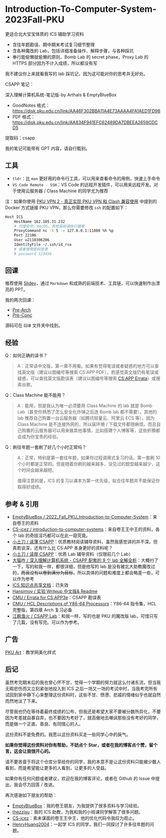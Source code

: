 # Introduction-To-Computer-System-2023Fall-PKU

更适合北大宝宝体质的 ICS 辅助学习资料

-   含往年题勘误、期中期末考试复习细节整理
-   含各种魔改的 Lab，包括详细准备操作、解释步骤，与各种踩坑
-   奉行能偷懒就偷懒的原则，Bomb Lab 的 secret phase，Proxy Lab 的 HTTPS 部分因为不计入成绩，所以都没有写

我不建议你上来就看我写的 lab 踩坑记，因为这可能对你的思考并无好处。

CSAPP 笔记：

深入理解计算机系统-笔记版-by Arthals & EmptyBlueBox

-   GoodNotes 格式：https://disk.pku.edu.cn/link/AA46F302BBA11A4E73AAAA4FA1AED1FD98
-   PDF 格式：https://disk.pku.edu.cn/link/AA834F941EFC62489DA7DBEEA2659CDCD5

提取码：csapp

我的笔记可能带有 GPT 内容，请自行甄别。

## 工具

-   `tldr`：比 `man` 更好用的命令行工具，可以用来查看命令的用例，快速上手命令
-   `VS Code Remote - SSH`：VS Code 的远程开发插件，可以用来远程开发。对于使用云服务器 / Class Machine 的同学尤为推荐

注：如果你使用 [PKU VPN 2 - 真正实现 PKU VPN 和 Clash 兼容使用](https://arthals.ink/posts/tools/pku-vpn-perfect) 中提到的 Docker 方式链接 PKU VPN，那么你需要修改 `ssh` 的配置如下：

```bash
Host ICS
    HostName 162.105.31.232
    # 代理命令，macOS。其他系统请自行搜索
    ProxyCommand nc -X 5 -x 127.0.0.1:11080 %h %p
    Port 22106
    User u2110306206
    IdentityFile ~/.ssh/id_rsa
    # 或者使用密码登录
    # password 123456
```

## 回课

推荐使用 [Slidev](https://sli.dev/)，通过 `Markdown` 和成熟的前端技术、工具链，可以快速制作出漂亮的 PPT。

我的两次回课：

-   [Pre-Arch](https://pre.arthals.ink/)
-   [Pre-Conc](https://pre2.arthals.ink/)

源码可在 `回课` 文件夹中找到。

## 经验

Q：如何正确的读书？

> A：正常读中文版，第一章不用看。如果有觉得笔误或者疑惑的地方可以查找英文版（建议以图编号等搜索 CS:APP PDF），若感觉英文版仍有笔误或疑惑，可以查找英文版勘误表（建议以图编号等搜索 [CS:APP Errata](https://csapp.cs.cmu.edu/3e/errata.html)）或搜索谷歌。

Q：Class Machine 能不能用？

> A：能用，但是我认为唯一必须要用 Class Machine 的 lab 就是 Bomb Lab（甚至你熟悉了怎么安全化炸弹之后连 Bomb lab 都不需要）。其他的 lab 推荐自己购置一台云服务器（如腾讯轻量云、阿里云 ECS 等），因为 Class Machine 是不连接外网的，所以装环境 / 下载文件都很麻烦。而且自己购置的云服务器可以用来做其他事情，比如搭建个人博客等，这些折腾都会成为你宝贵的经验。

Q：刷往年题一套刷了好几个小时正常吗？

> A：正常，特别是第一套往年题，如果你过程调用式复习的话，第一套刷 10 个小时都是正常的。但是随着你刷的越来越多，没见过的题型越来越少，这个时间会越来越短。
>
> 值得注意的是，ICS 的复习以课本为第一优先级，拟合往年题并不能保证你取得好成绩。

## 参考 & 引用

-   [EmptyBlueBox / 2022_Fall_PKU_Introduction-to-Computer-System](https://github.com/EmptyBlueBox/2022_Fall_PKU_Introduction-to-Computer-System)：来自卷王的资料
-   [CS-icez / introduction-to-computer-systems](https://github.com/CS-icez/introduction-to-computer-systems)：来自卷王王中王的资料，各个 lab 的奇技淫巧都可以在此一窥究竟。
-   [小土刀 / 读薄 CSAPP](https://wdxtub.com/csapp/thin-csapp-0/2016/04/16/)：优质教材阅读辅导资料，虽然我感觉讲的并不深。但真若谈深，还有什么比 CS:APP 本身更好的资料呢？
-   [小土刀 / 读厚 CSAPP](https://wdxtub.com/csapp/thick-csapp-lab-0/2016/04/16/)：优质 Lab 辅导资料（仅限前几个 Lab）
-   [大猫咋 / 深入理解计算机系统 - CSAPP 配套的 9 个 lab 全解全析](https://www.zhihu.com/column/c_1480603406519238656)：大概扫了一下，写的和我一样，都很详细，但是他写的 lab 是没有被北大助教魔改过的，~~而且没有以卷到满分为目标~~，所以具体的问题和难度上都会略差一些，可以作为参考
-   [ICS 知识点共享文档](https://shimo.im/docs/rp3OVrzJn1s5EWAm)：已失效
-   [Hansimov / 实验 Writeup 中文版& Readme](https://hansimov.gitbook.io/csapp/labs/labs-overview)
-   [CMU / Errata for CS:APP3e](https://csapp.cs.cmu.edu/3e/errata.html)：CSAPP 勘误表
-   [CMU / HCL Descriptions of Y86-64 Processors](https://csapp.cs.cmu.edu/3e/waside/waside-hcl.pdf)：Y86-64 指令集，HCL 完整版，第四章 Arch 复习必备
-   [江枫渔火 / CSAPP Lab](https://www.zhihu.com/column/c_1405316339096031232)：和我一样，写的也是 PKU 的魔改版 lab，可惜只写了几篇，没有写完。可以作为参考。

## 广告

[PKU Art](https://arthals.ink/posts/web/pku-art)：教学网美化样式

## 后记

虽然考完期末后的我也曾心怀不甘，觉得一个学期的努力就这么付诸东流，但当我无暇悲伤而又立刻紧张地投入到 ICS 之后一场又一场的考试中时，当我考完所有试回到家中静下心来整理这份资料时，这些不甘、愤懑、悲戚的情绪似乎也就自然而然地淡了下来。

尽管我也仍在等待着最终成绩的公布，但我还是希望大家不要被分数所异化，不要因为考差就自暴自弃，也不要因为考好了，就高傲地去嘲讽那些没有考好的同学，而是做一个正直、善良、有同情心的人。

这份资料不是免费的。我愿以这份资料买走一些同学心中的戾气。

**如果你觉得这份资料对你有帮助，不妨点个 Star，或者在我的博客点个赞，留个言，这会让我很开心的。**

请不要吝啬于将这个仓库分享给你的同学，我的本意不是让这份资料只能被少数人看到，而是希望能让更多的人看到，让更多的人受益。

如果你有任何问题或者建议，欢迎在我的博客评论，或者在 Github 的 Issue 中提出，我会尽力回答 / 改进。

再次感谢如下朋友的帮助：

-   [EmptyBlueBox](https://github.com/EmptyBlueBox)：我的卷王朋友，为我提供了很多资料与学习经验。
-   [thezzisu](https://github.com/thezzisu)：我的 ICS 助教，为我和我的小班课同学解答了很多问题。
-   [CS-icez](https://github.com/CS-icez)：素未谋面的卷王王中王，他的优化代码令我叹为观止。
-   [HenryHuang2004](https://github.com/HenryHuang2004)：一起学 ICS 的同学，我们一同探讨了许多往年题的问题。
